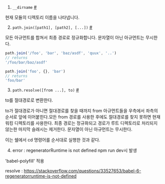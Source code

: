 1. `__dirname`
[#](https://nodejs.org/docs/latest/api/modules.html#modules_dirname)

현재 모듈의 디렉토리 이름을 나타냅니다.


2. `path.join([path1], [path2], [...])`
[#](http://nodejs.sideeffect.kr/docs/v0.10.0/api/path.html#path_path_join_path1_path2)

모든 아규먼트를 합쳐서 최종 경로로 정규화합니다. 문자열이 아닌 아규먼트는 무시한다.

```javascript
path.join('/foo', 'bar', 'baz/asdf', 'quux', '..')
// returns
'/foo/bar/baz/asdf'

path.join('foo', {}, 'bar')
// returns
'foo/bar'

```

3. `path.resolve([from ...], to)`
[#](http://nodejs.sideeffect.kr/docs/v0.10.0/api/path.html#path_path_resolve_from_to)

to를 절대경로로 변환한다.

to가 절대경로가 아니면 절대경로를 찾을 때까지 from 아규먼트들을 우측에서 좌측의 순서로 앞에 이어붙힌다.모든 from 경로를 사용한 후에도 절대경로를 찾지 못하면 현재 워킹 디렉토리를 사용한다. 최종 경로는 정규화되고 경로가 루트 디렉토리로 처리되지 않는한 마지막 슬래시는 제거한다. 문자열이 아닌 아규먼트는 무시한다.

이는 쉘에서 cd 명령어를 순서대로 실행한 것과 같다.


4. error : regeneratorRuntime is not defined
npm run dev시 발생 

'babel-polyfill' 적용
 
resolve : https://stackoverflow.com/questions/33527653/babel-6-regeneratorruntime-is-not-defined